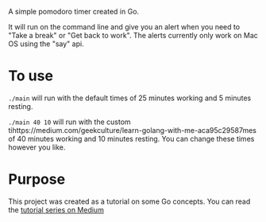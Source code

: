 A simple pomodoro timer created in Go.

It will run on the command line and give you an alert when you need to "Take a break" or "Get back to work". The alerts currently only work on Mac OS using the "say" api.

# To use

`./main` will run with the default times of 25 minutes working and 5 minutes resting.

`./main 40 10` will run with the custom tihttps://medium.com/geekculture/learn-golang-with-me-aca95c29587mes of 40 minutes working and 10 minutes resting. You can change these times however you like.

# Purpose

This project was created as a tutorial on some Go concepts. You can read the [tutorial series on Medium](https://medium.com/@richard-t-bell90/list/learn-golang-with-me-making-a-pomodoro-timer-9b5e9ef178e6)
